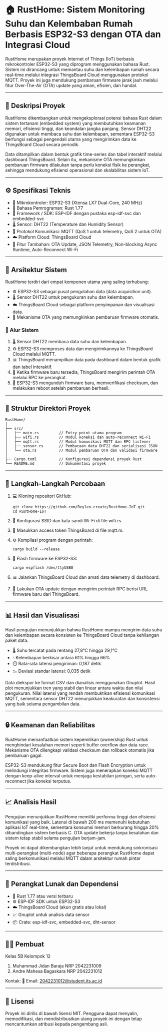 
# 🏠 RustHome: Sistem Monitoring Suhu dan Kelembaban Rumah Berbasis ESP32-S3 dengan OTA dan Integrasi Cloud 

RustHome merupakan proyek Internet of Things (IoT) berbasis mikrokontroler ESP32-S3 yang diprogram menggunakan bahasa Rust. Sistem ini dirancang untuk memantau suhu dan kelembapan rumah secara real-time melalui integrasi ThingsBoard Cloud menggunakan protokol MQTT. Proyek ini juga mendukung pembaruan firmware jarak jauh melalui fitur Over-The-Air (OTA) update yang aman, efisien, dan handal.

---

## 🧾 Deskripsi Proyek

RustHome dikembangkan untuk mengeksplorasi potensi bahasa Rust dalam sistem tertanam (embedded system) yang membutuhkan keamanan memori, efisiensi tinggi, dan keandalan jangka panjang. Sensor DHT22 digunakan untuk membaca suhu dan kelembapan, sementara ESP32-S3 berfungsi sebagai pengendali utama yang mengirimkan data ke ThingsBoard Cloud secara periodik.

Data ditampilkan dalam bentuk grafik time-series dan tabel interaktif melalui dashboard ThingsBoard. Selain itu, mekanisme OTA memungkinkan pembaruan firmware dilakukan tanpa perlu koneksi fisik ke perangkat, sehingga mendukung efisiensi operasional dan skalabilitas sistem IoT.

---

## ⚙️ Spesifikasi Teknis

* 🧠 Mikrokontroler: ESP32-S3 (Xtensa LX7 Dual-Core, 240 MHz)
* 🦀 Bahasa Pemrograman: Rust 1.77
* 🧩 Framework / SDK: ESP-IDF dengan pustaka esp-idf-svc dan embedded-svc
* 🌡️ Sensor: DHT22 (Temperature dan Humidity Sensor)
* 📡 Protokol Komunikasi: MQTT (QoS 1 untuk telemetry, QoS 2 untuk OTA)
* ☁️ Platform Cloud: ThingsBoard Cloud
* 🔁 Fitur Tambahan: OTA Update, JSON Telemetry, Non-blocking Async Runtime, Auto-Reconnect Wi-Fi

---

## 🧠 Arsitektur Sistem

RustHome terdiri dari empat komponen utama yang saling terhubung:

* ⚙️ ESP32-S3 sebagai pusat pengolahan data (data acquisition unit).
* 🌡️ Sensor DHT22 untuk pengukuran suhu dan kelembapan.
* ☁️ ThingsBoard Cloud sebagai platform penyimpanan dan visualisasi data.
* 🔄 Mekanisme OTA yang memungkinkan pembaruan firmware otomatis.

### 🔧 Alur Sistem

1. 🌡️ Sensor DHT22 membaca data suhu dan kelembapan.
2. ⚙️ ESP32-S3 memproses data dan mengirimkannya ke ThingsBoard Cloud melalui MQTT.
3. 📊 ThingsBoard menampilkan data pada dashboard dalam bentuk grafik dan tabel interaktif.
4. 🔁 Ketika firmware baru tersedia, ThingsBoard mengirim perintah OTA melalui RPC ke perangkat.
5. 💾 ESP32-S3 mengunduh firmware baru, memverifikasi checksum, dan melakukan reboot setelah pembaruan berhasil.

---

## 📁 Struktur Direktori Proyek

```
RustHome/
│
├── src/
│   ├── main.rs         // Entry point utama program
│   ├── wifi.rs         // Modul koneksi dan auto-reconnect Wi-Fi
│   ├── mqtt.rs         // Modul komunikasi MQTT dan RPC listener
│   ├── sensor.rs       // Pembacaan data DHT22 dan serialisasi JSON
│   └── ota.rs          // Modul pembaruan OTA dan validasi firmware
│
├── Cargo.toml          // Konfigurasi dependensi proyek Rust
└── README.md           // Dokumentasi proyek
```

---

## 🧩 Langkah-Langkah Percobaan

1. 💻 Kloning repositori GitHub:

   ```
   git clone https://github.com/Reyleo-create/RustHome-IoT.git
   cd RustHome-IoT
   ```

2. 📶 Konfigurasi SSID dan kata sandi Wi-Fi di file wifi.rs.

3. 🔑 Masukkan access token ThingsBoard di file mqtt.rs.

4. ⚙️ Kompilasi program dengan perintah:

   ```
   cargo build --release
   ```

5. 🔌 Flash firmware ke ESP32-S3:

   ```
   cargo espflash /dev/ttyUSB0
   ```

6. 📊 Jalankan ThingsBoard Cloud dan amati data telemetry di dashboard.

7. 🔄 Lakukan OTA update dengan mengirim perintah RPC berisi URL firmware baru dari ThingsBoard.

---

## 📊 Hasil dan Visualisasi

Hasil pengujian menunjukkan bahwa RustHome mampu mengirim data suhu dan kelembapan secara konsisten ke ThingsBoard Cloud tanpa kehilangan paket data.

* 🌡️ Suhu tercatat pada rentang 27,8°C hingga 29,1°C
* 💧 Kelembapan berkisar antara 61% hingga 66%
* ⏱️ Rata-rata latensi pengiriman: 0,187 detik
* 📉 Deviasi standar latensi: 0,035 detik

Data diekspor ke format CSV dan dianalisis menggunakan Gnuplot. Hasil plot menunjukkan tren yang stabil dan linear antara waktu dan nilai pengukuran. Nilai latensi yang rendah membuktikan efisiensi komunikasi MQTT, sementara sensor DHT22 menunjukkan keakuratan dan konsistensi yang baik selama pengambilan data.

---

## 🔒 Keamanan dan Reliabilitas

RustHome memanfaatkan sistem kepemilikan (ownership) Rust untuk menghindari kesalahan memori seperti buffer overflow dan data race. Mekanisme OTA dilengkapi validasi checksum dan rollback otomatis jika pembaruan gagal.

ESP32-S3 mendukung fitur Secure Boot dan Flash Encryption untuk melindungi integritas firmware. Sistem juga menerapkan koneksi MQTT dengan keep-alive interval untuk menjaga kestabilan jaringan, serta auto-reconnect jika koneksi terputus.

---

## 📈 Analisis Hasil

Pengujian menunjukkan RustHome memiliki performa tinggi dan efisiensi komunikasi yang baik. Latensi di bawah 200 ms memenuhi kebutuhan aplikasi IoT real-time, sementara konsumsi memori berkurang hingga 20% dibandingkan sistem berbasis C. OTA update bekerja tanpa kesalahan dan sistem tetap stabil selama pengujian berjam-jam.

Proyek ini dapat dikembangkan lebih lanjut untuk mendukung sinkronisasi multi-perangkat (multi-node) agar beberapa perangkat RustHome dapat saling berkomunikasi melalui MQTT dalam arsitektur rumah pintar terdistribusi.

---

## 🧰 Perangkat Lunak dan Dependensi

* 🦀 Rust 1.77 atau versi terbaru
* ⚙️ ESP-IDF SDK untuk ESP32-S3
* ☁️ ThingsBoard Cloud (akun gratis atau lokal)
* 📈 Gnuplot untuk analisis data sensor
* 📦 Crate: esp-idf-svc, embedded-svc, dht-sensor

---

## 👨‍💻 Pembuat

Kelas 5B Kelompok 12
1. Muhammad Jidan Baraja NRP 2042231009
2. Andre Mahesa Bagaskara NRP 2042231012

Kontak:
📧 Email: 2042231012@student.its.ac.id

---

## 📜 Lisensi

Proyek ini dirilis di bawah lisensi MIT. Pengguna dapat menyalin, memodifikasi, dan mendistribusikan ulang proyek ini dengan tetap mencantumkan atribusi kepada pengembang asli.

